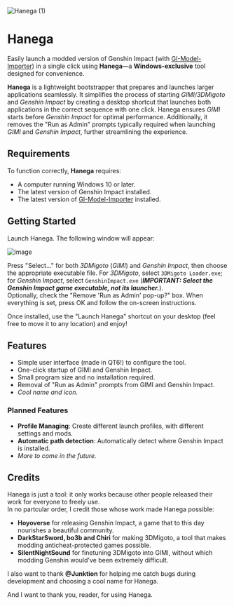 ![Hanega (1)](https://github.com/user-attachments/assets/b220eb43-0613-4190-952e-f7b5e124f54d)

# Hanega
Easily launch a modded version of Genshin Impact (with [GI-Model-Importer](https://github.com/SilentNightSound/GI-Model-Importer)) in a single click using **Hanega**—a **Windows-exclusive** tool designed for convenience.

**Hanega** is a lightweight bootstrapper that prepares and launches larger applications seamlessly. It simplifies the process of starting *GIMI/3DMigoto* and *Genshin Impact* by creating a desktop shortcut that launches both applications in the correct sequence with one click. Hanega ensures *GIMI* starts before *Genshin Impact* for optimal performance.
Additionally, it removes the "Run as Admin" prompts typically required when launching *GIMI* and *Genshin Impact*, further streamlining the experience.

## Requirements
To function correctly, **Hanega** requires:
- A computer running Windows 10 or later.
- The latest version of Genshin Impact installed.
- The latest version of [GI-Model-Importer](https://github.com/SilentNightSound/GI-Model-Importer) installed.

## Getting Started
Launch Hanega. The following window will appear:

![image](https://github.com/user-attachments/assets/8abfdb9d-8224-4d76-8554-15c49e6ae618)

Press "Select..." for both *3DMigoto* (*GIMI*) and *Genshin Impact*, then choose the appropriate executable file. For *3DMigoto*, select `3DMigoto Loader.exe`; for *Genshin Impact*, select `GenshinImpact.exe` (***IMPORTANT: Select the Genshin Impact game executable, not its launcher.***).<br>
Optionally, check the "Remove 'Run as Admin' pop-up?" box. When everything is set, press OK and follow the on-screen instructions.

Once installed, use the "Launch Hanega" shortcut on your desktop (feel free to move it to any location) and enjoy!

## Features
- Simple user interface (made in QT6!) to configure the tool.
- One-click startup of GIMI and Genshin Impact.
- Small program size and no installation required.
- Removal of "Run as Admin" prompts from GIMI and Genshin Impact.
- *Cool name and icon.*

### Planned Features
- **Profile Managing**: Create different launch profiles, with different settings and mods.
- **Automatic path detection**: Automatically detect where Genshin Impact is installed.
- *More to come in the future.*

## Credits
Hanega is just a tool: it only works because other people released their work for everyone to freely use.<br>
In no partcular order, I credit those whose work made Hanega possible:
- **Hoyoverse** for releasing Genshin Impact, a game that to this day nourishes a beautiful community.
- **DarkStarSword, bo3b and Chiri** for making 3DMigoto, a tool that makes modding anticheat-protected games possible.
- **SilentNightSound** for finetuning 3DMigoto into GIMI, without which modding Genshin would've been extremely difficult.

I also want to thank **@Junktion** for helping me catch bugs during development and choosing a cool name for Hanega.

And I want to thank you, reader, for using Hanega.
